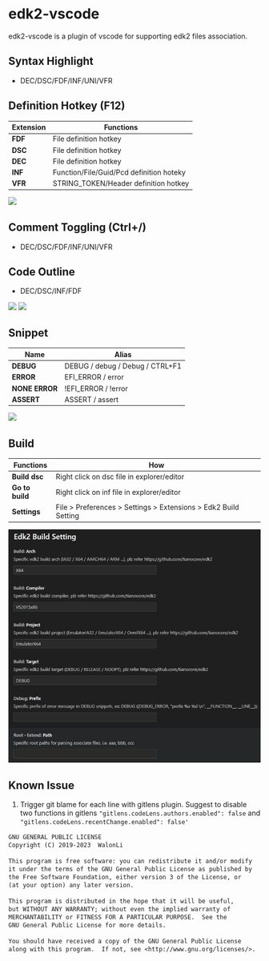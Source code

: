 # edk2-vscode
edk2-vscode is a plugin of vscode for supporting edk2 files association.

## Syntax Highlight
* DEC/DSC/FDF/INF/UNI/VFR

## Definition Hotkey (F12)
Extension       |Functions
----------------|-------
**FDF**         |File definition hotkey
**DSC**         |File definition hotkey
**DEC**         |File definition hotkey
**INF**         |Function/File/Guid/Pcd definition hoteky
**VFR**         |STRING_TOKEN/Header definition hotkey

![](demo/destination.gif)

## Comment Toggling (Ctrl+/)
* DEC/DSC/FDF/INF/UNI/VFR

## Code Outline
* DEC/DSC/INF/FDF

![](demo/outline.jpg) ![](demo/breadcrumbs.jpg)

## Snippet
Name            |Alias
----------------|-------
**DEBUG**       |DEBUG / debug / Debug / CTRL+F1
**ERROR**       |EFI_ERROR / error
**NONE ERROR**  |!EFI_ERROR / !error
**ASSERT**      |ASSERT / assert

![](demo/snippet.gif)

## Build
Functions       |How
----------------|-------
**Build dsc**   |Right click on dsc file in explorer/editor
**Go to build** |Right click on inf file in explorer/editor
**Settings**    |File > Preferences > Settings > Extensions > Edk2 Build Setting

![](demo/build_setting.jpg)

## Known Issue
1. Trigger git blame for each line with gitlens plugin. Suggest to disable two functions in gitlens 
  `"gitlens.codeLens.authors.enabled": false` and `"gitlens.codeLens.recentChange.enabled": false'`

```
GNU GENERAL PUBLIC LICENSE
Copyright (C) 2019-2023  WalonLi

This program is free software: you can redistribute it and/or modify
it under the terms of the GNU General Public License as published by
the Free Software Foundation, either version 3 of the License, or
(at your option) any later version.

This program is distributed in the hope that it will be useful,
but WITHOUT ANY WARRANTY; without even the implied warranty of
MERCHANTABILITY or FITNESS FOR A PARTICULAR PURPOSE.  See the
GNU General Public License for more details.

You should have received a copy of the GNU General Public License
along with this program.  If not, see <http://www.gnu.org/licenses/>.
```
